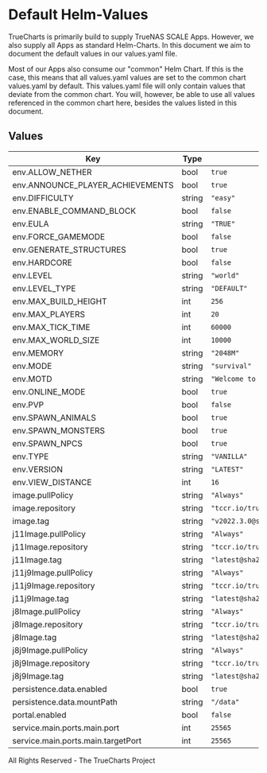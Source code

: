 # Default Helm-Values

TrueCharts is primarily build to supply TrueNAS SCALE Apps.
However, we also supply all Apps as standard Helm-Charts. In this document we aim to document the default values in our values.yaml file.

Most of our Apps also consume our "common" Helm Chart.
If this is the case, this means that all values.yaml values are set to the common chart values.yaml by default. This values.yaml file will only contain values that deviate from the common chart.
You will, however, be able to use all values referenced in the common chart here, besides the values listed in this document.

## Values

| Key | Type | Default | Description |
|-----|------|---------|-------------|
| env.ALLOW_NETHER | bool | `true` |  |
| env.ANNOUNCE_PLAYER_ACHIEVEMENTS | bool | `true` |  |
| env.DIFFICULTY | string | `"easy"` |  |
| env.ENABLE_COMMAND_BLOCK | bool | `false` |  |
| env.EULA | string | `"TRUE"` |  |
| env.FORCE_GAMEMODE | bool | `false` |  |
| env.GENERATE_STRUCTURES | bool | `true` |  |
| env.HARDCORE | bool | `false` |  |
| env.LEVEL | string | `"world"` |  |
| env.LEVEL_TYPE | string | `"DEFAULT"` |  |
| env.MAX_BUILD_HEIGHT | int | `256` |  |
| env.MAX_PLAYERS | int | `20` |  |
| env.MAX_TICK_TIME | int | `60000` |  |
| env.MAX_WORLD_SIZE | int | `10000` |  |
| env.MEMORY | string | `"2048M"` |  |
| env.MODE | string | `"survival"` |  |
| env.MOTD | string | `"Welcome to Minecraft on TrueNAS Scale!"` |  |
| env.ONLINE_MODE | bool | `true` |  |
| env.PVP | bool | `false` |  |
| env.SPAWN_ANIMALS | bool | `true` |  |
| env.SPAWN_MONSTERS | bool | `true` |  |
| env.SPAWN_NPCS | bool | `true` |  |
| env.TYPE | string | `"VANILLA"` |  |
| env.VERSION | string | `"LATEST"` |  |
| env.VIEW_DISTANCE | int | `16` |  |
| image.pullPolicy | string | `"Always"` |  |
| image.repository | string | `"tccr.io/truecharts/minecraft-java"` |  |
| image.tag | string | `"v2022.3.0@sha256:dc121eacba1f056fa287783d06a88dbb75bb50471cf0b6a8edcf04c96fd9dfc8"` |  |
| j11Image.pullPolicy | string | `"Always"` |  |
| j11Image.repository | string | `"tccr.io/truecharts/minecraft-java11"` |  |
| j11Image.tag | string | `"latest@sha256:b762a932c5513406af39f73bbc17b9c31a2ac26d743116318475a6ba85d0ffa4"` |  |
| j11j9Image.pullPolicy | string | `"Always"` |  |
| j11j9Image.repository | string | `"tccr.io/truecharts/minecraft-java11-openj9"` |  |
| j11j9Image.tag | string | `"latest@sha256:248ecbdca94efa8ab7c0b0437a0b59ba82ca9dabe6cd1f90a8cbd43319f15b82"` |  |
| j8Image.pullPolicy | string | `"Always"` |  |
| j8Image.repository | string | `"tccr.io/truecharts/minecraft-java8-openj9"` |  |
| j8Image.tag | string | `"latest@sha256:29830ad99480f90e5dcf5f1a025187b63a8903140dcbc6088b20f83ff2fea237"` |  |
| j8j9Image.pullPolicy | string | `"Always"` |  |
| j8j9Image.repository | string | `"tccr.io/truecharts/minecraft-java8-openj9"` |  |
| j8j9Image.tag | string | `"latest@sha256:29830ad99480f90e5dcf5f1a025187b63a8903140dcbc6088b20f83ff2fea237"` |  |
| persistence.data.enabled | bool | `true` |  |
| persistence.data.mountPath | string | `"/data"` |  |
| portal.enabled | bool | `false` |  |
| service.main.ports.main.port | int | `25565` |  |
| service.main.ports.main.targetPort | int | `25565` |  |

All Rights Reserved - The TrueCharts Project

